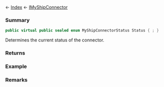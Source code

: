 ← [Index](Api-Index) ← [IMyShipConnector](Sandbox.ModAPI.Ingame.IMyShipConnector)

### Summary

```csharp
public virtual public sealed enum MyShipConnectorStatus Status { ; }
```

Determines the current status of the connector.

### Returns

### Example

### Remarks

